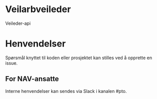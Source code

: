 Veilarbveileder
===============

Veileder-api

# Henvendelser

Spørsmål knyttet til koden eller prosjektet kan stilles ved å opprette en issue.

## For NAV-ansatte

Interne henvendelser kan sendes via Slack i kanalen #pto.
